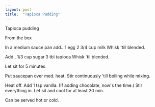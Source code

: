 ```yaml
---
layout: post
title:  "Tapioca Pudding"
---
```


Tapioca pudding

From the box

In a medium sauce pan add..
1 egg
2 3/4 cup milk
Whisk 'till blended.

Add..
1/3 cup sugar
3 tbl tapioca
Whisk 'til blended.

Let sit for 5 minutes.

Put saucepan over med. heat.
Stir continuously 'till boiling while mixing.

Heat off.
Add 1 tsp vanilla.
(If adding chocolate, now's the time.)
Stir everything in.
Let sit and cool for at least 20 min.

Can be served hot or cold.
